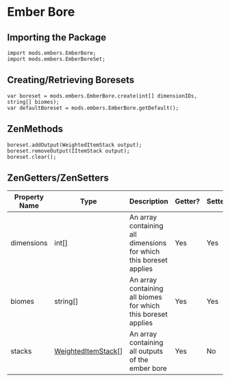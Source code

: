 # Ember Bore

## Importing the Package
```zenscript
import mods.embers.EmberBore;
import mods.embers.EmberBoreSet;
```

## Creating/Retrieving Boresets
```zenscript
var boreset = mods.embers.EmberBore.create(int[] dimensionIDs, string[] biomes);
var defaultBoreset = mods.embers.EmberBore.getDefault();
```

## ZenMethods
```zenscript
boreset.addOutput(WeightedItemStack output);
boreset.removeOutput(IItemStack output);
boreset.clear();
```

## ZenGetters/ZenSetters
| Property Name | Type | Description | Getter? | Setter? |
| ----------------------- | ------- | ----------------- | ----------- | ----------- |
| dimensions | int[] | An array containing all dimensions for which this boreset applies | Yes | Yes |
| biomes | string[] | An array containing all biomes for which this boreset applies | Yes | Yes |
| stacks | [WeightedItemStack]()[] | An array containing all outputs of the ember bore | Yes | No |
